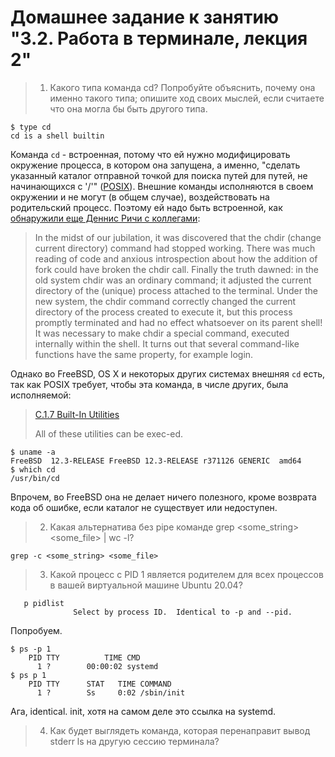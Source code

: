 # Домашнее задание к занятию "3.2. Работа в терминале, лекция 2"

>1. Какого типа команда cd? Попробуйте объяснить, почему она именно
> такого типа; опишите ход своих мыслей, если считаете что она могла
> бы быть другого типа.
```
$ type cd
cd is a shell builtin
```

Команда `cd` - встроенная, потому что ей нужно модифицировать
окружение процесса, в котором она запущена, а именно, "сделать
указанный каталог отправной точкой для поиска путей для путей, не
начинающихся с '/'"
([POSIX](https://pubs.opengroup.org/onlinepubs/9699919799/utilities/cd.html)). Внешние
команды исполняются в своем окружении и не могут (в общем случае),
воздействовать на родительский процесс. Поэтому ей надо быть
встроенной, как [обнаружили еще Деннис Ричи с
коллегами](https://unix.stackexchange.com/questions/38808/why-is-cd-not-a-program):

> In the midst of our jubilation, it was discovered that the chdir
> (change current directory) command had stopped working. There was
> much reading of code and anxious introspection about how the
> addition of fork could have broken the chdir call. Finally the truth
> dawned: in the old system chdir was an ordinary command; it adjusted
> the current directory of the (unique) process attached to the
> terminal. Under the new system, the chdir command correctly changed
> the current directory of the process created to execute it, but this
> process promptly terminated and had no effect whatsoever on its
> parent shell! It was necessary to make chdir a special command,
> executed internally within the shell. It turns out that several
> command-like functions have the same property, for example login.

Однако во FreeBSD, OS X и некоторых других системах внешняя `cd` есть,
так как POSIX требует, чтобы эта команда, в числе других, была исполняемой:

> [C.1.7 Built-In Utilities](https://pubs.opengroup.org/onlinepubs/9699919799/xrat/V4_xcu_chap01.html#tag_23_01_07)
>
> All of these utilities can be exec-ed. 

```
$ uname -a
FreeBSD  12.3-RELEASE FreeBSD 12.3-RELEASE r371126 GENERIC  amd64
$ which cd
/usr/bin/cd
```

Впрочем, во FreeBSD она не делает ничего полезного, кроме возврата кода об
ошибке, если каталог не существует или недоступен. 

> 2. Какая альтернатива без pipe команде grep <some_string> <some_file> |
> wc -l?

`grep -c <some_string> <some_file>`

> 3. Какой процесс с PID 1 является родителем для всех процессов в вашей
> виртуальной машине Ubuntu 20.04?

```
   p pidlist
              Select by process ID.  Identical to -p and --pid.
```

Попробуем.

```
$ ps -p 1
    PID TTY          TIME CMD
      1 ?        00:00:02 systemd
$ ps p 1
    PID TTY      STAT   TIME COMMAND
      1 ?        Ss     0:02 /sbin/init
```

Ага, identical. init, хотя на самом деле это ссылка на systemd.

> 4. Как будет выглядеть команда, которая перенаправит вывод stderr ls
>    на другую сессию терминала?


